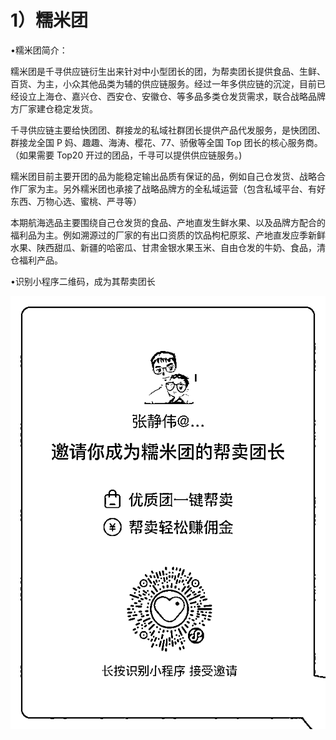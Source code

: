 # 1）糯米团

•糯米团简介：

糯米团是千寻供应链衍生出来针对中小型团长的团，为帮卖团长提供食品、生鲜、百货、为主，小众其他品类为辅的供应链服务。经过一年多供应链的沉淀，目前已经设立上海仓、嘉兴仓、西安仓、安徽仓、等多品多类仓发货需求，联合战略品牌方厂家建仓稳定发货。

千寻供应链主要给快团团、群接龙的私域社群团长提供产品代发服务，是快团团、群接龙全国 P 妈、趣趣、海涛、樱花、77、骄傲等全国 Top 团长的核心服务商。（如果需要 Top20 开过的团品，千寻可以提供供应链服务。)

糯米团目前主要开团的品为能稳定输出品质有保证的品，例如自己仓发货、战略合作厂家为主。另外糯米团也承接了战略品牌方的全私域运营（包含私域平台、有好东西、万物心选、蜜桃、严寻等）

本期航海选品主要围绕自己仓发货的食品、产地直发生鲜水果、以及品牌方配合的福利品为主。例如溯源过的厂家的有出口资质的饮品枸杞原浆、产地直发应季新鲜水果、陕西甜瓜、新疆的哈密瓜、甘肃金银水果玉米、自由仓发的牛奶、食品，清仓福利产品。

•识别小程序二维码，成为其帮卖团长

![](img/c6e2df72da2225ad92ca1d92964cd19c.png)